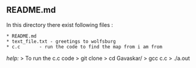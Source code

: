 ## README.md

In this directory there exist following files :
	
	* README.md
	* text_file.txt	- greetings to wolfsburg
	* c.c		- run the code to find the map from i am from

_help:_
	> To run the c.c code
	> git clone 
	> cd Gavaskar/
	> gcc c.c
	> ./a.out
	

